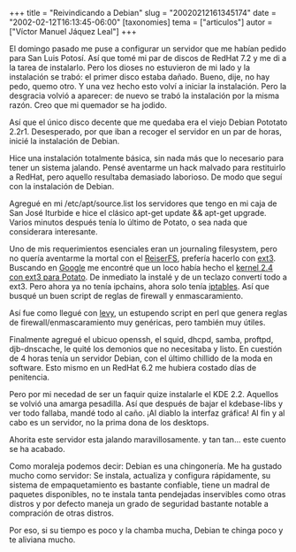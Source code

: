 +++
title = "Reivindicando a Debian"
slug = "20020212161345174"
date = "2002-02-12T16:13:45-06:00"
[taxonomies]
tema = ["articulos"]
autor = ["Víctor Manuel Jáquez Leal"]
+++

El domingo pasado me puse a configurar un servidor que me habían pedido
para San Luis Potosí. Así que tomé mi par de discos de RedHat 7.2 y me
di a la tarea de instalarlo. Pero los dioses no estuvieron de mi lado y
la instalación se trabó: el primer disco estaba dañado. Bueno, dije, no
hay pedo, quemo otro. Y una vez hecho esto volví a iniciar la
instalación. Pero la desgracia volvió a aparecer: de nuevo se trabó la
instalación por la misma razón. Creo que mi quemador se ha jodido.

Así que el único disco decente que me quedaba era el viejo Debian
Pototato 2.2r1. Desesperado, por que iban a recoger el servidor en un
par de horas, inicié la instalación de Debian.

<!-- more -->
Hice una instalación totalmente básica, sin nada más que lo necesario
para tener un sistema jalando. Pensé aventarme un hack malvado para
restituirlo a RedHat, pero aquello resultaba demasiado laborioso. De
modo que seguí con la instalación de Debian.

Agregué en mi /etc/apt/source.list los servidores que tengo en mi caja
de San José Iturbide e hice el clásico apt-get update && apt-get
upgrade. Varios minutos después tenía lo último de Potato, o sea nada
que considerara interesante.

Uno de mis requerimientos esenciales eran un journaling filesystem, pero
no quería aventarme la mortal con el
[ReiserFS](http://www.reiserfs.org), prefería hacerlo con
[ext3](http://www.zip.com.au/~akpm/linux/ext3/). Buscando en
[Google](http://www.google.com) me encontré que un loco había hecho el
[kernel 2.4 con ext3 para
Potato](http://www.fs.tum.de/~bunk/kernel-24.html). De inmediato la
instalé y de un teclazo convertí todo a ext3. Pero ahora ya no tenía
ipchains, ahora solo tenía [iptables](http://netfiler.samba.org). Así
que busqué un buen script de reglas de firewall y enmascaramiento.

Así fue como llegué con [levy](http://muse.linuxmafia.org/levy/), un
estupendo script en perl que genera reglas de firewall/enmascaramiento
muy genéricas, pero también muy útiles.

Finalmente agregué el ubicuo openssh, el squid, dhcpd, samba, proftpd,
djb-dnscache, le quité los demonios que no necesitaba y listo. En
cuestión de 4 horas tenía un servidor Debian, con el último chillido de
la moda en software. Esto mismo en un RedHat 6.2 me hubiera costado días
de penitencia.

Pero por mi necedad de ser un faquir quize instalarle el KDE 2.2.
Aquellos se volvió una amarga pesadilla. Así que después de bajar el
kdebase-libs y ver todo fallaba, mandé todo al caño. ¡Al diablo la
interfaz gráfica! Al fin y al cabo es un servidor, no la prima dona de
los desktops.

Ahorita este servidor esta jalando maravillosamente. y tan tan... este
cuento se ha acabado.

Como moraleja podemos decir: Debian es una chingonería. Me ha gustado
mucho como servidor: Se instala, actualiza y configura rápidamente, su
sistema de empaquetamiento es bastante confiable, tiene un madral de
paquetes disponibles, no te instala tanta pendejadas inservibles como
otras distros y por defecto maneja un grado de seguridad bastante
notable a compración de otras distros.

Por eso, si su tiempo es poco y la chamba mucha, Debian te chinga poco y
te aliviana mucho.

